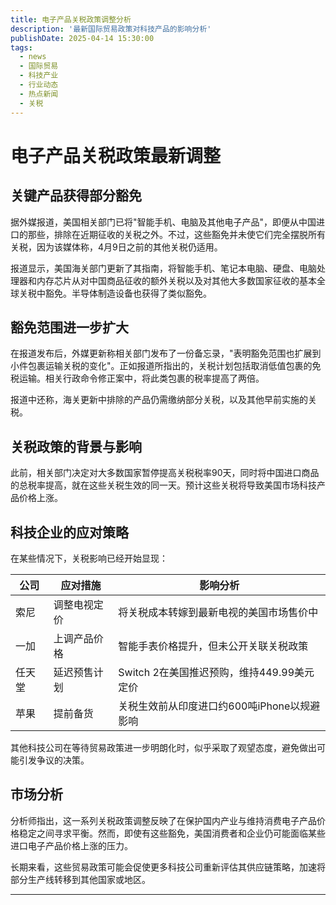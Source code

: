 ```yaml
---
title: 电子产品关税政策调整分析
description: '最新国际贸易政策对科技产品的影响分析'
publishDate: 2025-04-14 15:30:00
tags:
  - news
  - 国际贸易
  - 科技产业
  - 行业动态
  - 热点新闻
  - 关税
---
```


# 电子产品关税政策最新调整

## 关键产品获得部分豁免

据外媒报道，美国相关部门已将"智能手机、电脑及其他电子产品"，即便从中国进口的那些，排除在近期征收的关税之外。不过，这些豁免并未使它们完全摆脱所有关税，因为该媒体称，4月9日之前的其他关税仍适用。

报道显示，美国海关部门更新了其指南，将智能手机、笔记本电脑、硬盘、电脑处理器和内存芯片从对中国商品征收的额外关税以及对其他大多数国家征收的基本全球关税中豁免。半导体制造设备也获得了类似豁免。

## 豁免范围进一步扩大

在报道发布后，外媒更新称相关部门发布了一份备忘录，"表明豁免范围也扩展到小件包裹运输关税的变化"。正如报道所指出的，关税计划包括取消低值包裹的免税运输。相关行政命令修正案中，将此类包裹的税率提高了两倍。

报道中还称，海关更新中排除的产品仍需缴纳部分关税，以及其他早前实施的关税。

## 关税政策的背景与影响

此前，相关部门决定对大多数国家暂停提高关税税率90天，同时将中国进口商品的总税率提高，就在这些关税生效的同一天。预计这些关税将导致美国市场科技产品价格上涨。

## 科技企业的应对策略

在某些情况下，关税影响已经开始显现：

| 公司 | 应对措施 | 影响分析 |
|------|----------|----------|
| 索尼 | 调整电视定价 | 将关税成本转嫁到最新电视的美国市场售价中 |
| 一加 | 上调产品价格 | 智能手表价格提升，但未公开关联关税政策 |
| 任天堂 | 延迟预售计划 | Switch 2在美国推迟预购，维持449.99美元定价 |
| 苹果 | 提前备货 | 关税生效前从印度进口约600吨iPhone以规避影响 |

其他科技公司在等待贸易政策进一步明朗化时，似乎采取了观望态度，避免做出可能引发争议的决策。

## 市场分析

分析师指出，这一系列关税政策调整反映了在保护国内产业与维持消费电子产品价格稳定之间寻求平衡。然而，即使有这些豁免，美国消费者和企业仍可能面临某些进口电子产品价格上涨的压力。

长期来看，这些贸易政策可能会促使更多科技公司重新评估其供应链策略，加速将部分生产线转移到其他国家或地区。

---
